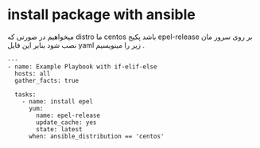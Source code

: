 # install package with ansible

میخواهیم در صورتی که distro ما centos باشد پکیج epel-release بر روی سرور مان نصب شود بنابر این فایل yaml زیر را مینویسیم .

```
---
- name: Example Playbook with if-elif-else
  hosts: all
  gather_facts: true

  tasks:
    - name: install epel
      yum:
        name: epel-release
        update_cache: yes
        state: latest
      when: ansible_distribution == 'centos'
```
